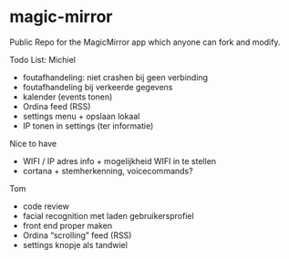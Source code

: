 # magic-mirror
Public Repo for the MagicMirror app which anyone can fork and modify.

Todo List:
Michiel
* foutafhandeling: niet crashen bij geen verbinding
* foutafhandeling bij verkeerde gegevens
* kalender (events tonen)
* Ordina feed (RSS)
* settings menu + opslaan lokaal
* IP tonen in settings (ter informatie)

Nice to have
* WIFI / IP adres info + mogelijkheid WIFI in te stellen
* cortana + stemherkenning, voicecommands?

Tom
* code review
* facial recognition met laden gebruikersprofiel
* front end proper maken
* Ordina “scrolling” feed (RSS)
* settings knopje als tandwiel

